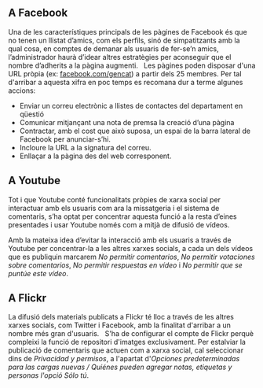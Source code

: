 ## A Facebook
Una de les característiques principals de les pàgines de Facebook és que no tenen un llistat d’amics, com els perfils, sinó de simpatitzants amb la qual cosa, en comptes de demanar als usuaris de fer-se’n amics, l’administrador haurà d’idear altres estratègies per aconseguir que el nombre d’adherits a la pàgina augmenti.
 
Les pàgines poden disposar d'una URL pròpia (ex: [facebook.com/gencat](http://facebook.com/gencat)) a partir dels 25 membres. Per tal d'arribar a aquesta xifra en poc temps es recomana dur a terme algunes accions:
- Enviar un correu electrònic a llistes de contactes del departament en qüestió
- Comunicar mitjançant una nota de premsa la creació d’una pàgina
- Contractar, amb el cost que això suposa, un espai de la barra lateral de Facebook per anunciar-s’hi.
- Incloure la URL a la signatura del correu.
- Enllaçar a la pàgina des del web corresponent.

## A Youtube
Tot i que Youtube conté funcionalitats pròpies de xarxa social per interactuar amb els usuaris com ara la missatgeria i el sistema de comentaris, s’ha optat per concentrar aquesta funció a la resta d’eines presentades i usar Youtube només com a mitjà de difusió de vídeos.

Amb la mateixa idea d’evitar la interacció amb els usuaris a través de Youtube per concentrar-la a les altres xarxes socials, a cada un dels vídeos que es publiquin marcarem *No permitir comentarios*, *No permitir votaciones sobre comentarios*, *No permitir respuestas en vídeo* i *No permitir que se puntúe este vídeo*. 

## A Flickr
La difusió dels materials publicats a Flickr té lloc a través de les altres xarxes socials, com Twitter i Facebook, amb la finalitat d'arribar a un nombre més gran d'usuaris.
 
S'ha de configurar el compte de Flickr perquè compleixi la funció de repositori d'imatges exclusivament. Per estalviar la publicació de comentaris que actuen com a xarxa social, cal seleccionar dins de *Privacidad y permisos*, a l'apartat d'*Opciones predeterminadas para las cargas nuevas / Quiénes pueden agregar notas, etiquetas y personas l'opció Sólo tú*.